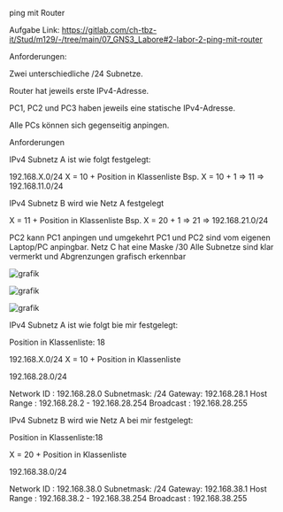 ping mit Router

Aufgabe Link:
https://gitlab.com/ch-tbz-it/Stud/m129/-/tree/main/07_GNS3_Labore#2-labor-2-ping-mit-router

Anforderungen:

Zwei unterschiedliche /24 Subnetze.

Router hat jeweils erste IPv4-Adresse.

PC1, PC2 und PC3 haben jeweils eine statische IPv4-Adresse.

Alle PCs können sich gegenseitig anpingen.

Anforderungen

IPv4 Subnetz A ist wie folgt festgelegt:

192.168.X.0/24
X = 10 + Position in Klassenliste
Bsp. X = 10 + 1 => 11 => 192.168.11.0/24


IPv4 Subnetz B wird wie Netz A festgelegt

X = 11 + Position in Klassenliste
Bsp. X = 20 + 1 => 21 => 192.168.21.0/24


PC2 kann PC1 anpingen und umgekehrt
PC1 und PC2 sind vom eigenen Laptop/PC anpingbar.
Netz C hat eine Maske /30
Alle Subnetze sind klar vermerkt und Abgrenzungen grafisch erkennbar




![grafik](https://user-images.githubusercontent.com/102586033/172202398-2f46672c-6e5c-4397-b396-7118c7d695ba.png)




![grafik](https://user-images.githubusercontent.com/102586033/172212957-d41289e8-3944-4665-ad43-17ceb9939dbc.png)


![grafik](https://user-images.githubusercontent.com/102586033/172215294-3564f369-2bb8-4e29-ae62-e9414875ca72.png)





IPv4 Subnetz A ist wie folgt bie mir festgelegt:

Position in Klassenliste: 18

192.168.X.0/24
X = 10 + Position in Klassenliste

192.168.28.0/24

Network ID : 192.168.28.0
Subnetmask: /24 
Gateway: 192.168.28.1
Host Range : 192.168.28.2 - 192.168.28.254
Broadcast : 192.168.28.255




IPv4 Subnetz B wird wie Netz A bei mir festgelegt:

Position in Klassenliste:18
 
X = 20 + Position in Klassenliste

192.168.38.0/24


Network ID : 192.168.38.0
Subnetmask: /24 
Gateway: 192.168.38.1
Host Range : 192.168.38.2 - 192.168.38.254
Broadcast : 192.168.38.255


